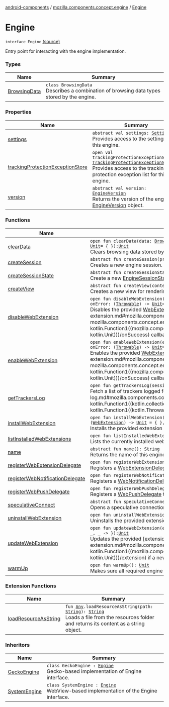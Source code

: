 [android-components](../../index.md) / [mozilla.components.concept.engine](../index.md) / [Engine](./index.md)

# Engine

`interface Engine` [(source)](https://github.com/mozilla-mobile/android-components/blob/master/components/concept/engine/src/main/java/mozilla/components/concept/engine/Engine.kt#L26)

Entry point for interacting with the engine implementation.

### Types

| Name | Summary |
|---|---|
| [BrowsingData](-browsing-data/index.md) | `class BrowsingData`<br>Describes a combination of browsing data types stored by the engine. |

### Properties

| Name | Summary |
|---|---|
| [settings](settings.md) | `abstract val settings: `[`Settings`](../-settings/index.md)<br>Provides access to the settings of this engine. |
| [trackingProtectionExceptionStore](tracking-protection-exception-store.md) | `open val trackingProtectionExceptionStore: `[`TrackingProtectionExceptionStorage`](../../mozilla.components.concept.engine.content.blocking/-tracking-protection-exception-storage/index.md)<br>Provides access to the tracking protection exception list for this engine. |
| [version](version.md) | `abstract val version: `[`EngineVersion`](../../mozilla.components.concept.engine.utils/-engine-version/index.md)<br>Returns the version of the engine as [EngineVersion](../../mozilla.components.concept.engine.utils/-engine-version/index.md) object. |

### Functions

| Name | Summary |
|---|---|
| [clearData](clear-data.md) | `open fun clearData(data: `[`BrowsingData`](-browsing-data/index.md)` = BrowsingData.all(), host: `[`String`](https://kotlinlang.org/api/latest/jvm/stdlib/kotlin/-string/index.html)`? = null, onSuccess: () -> `[`Unit`](https://kotlinlang.org/api/latest/jvm/stdlib/kotlin/-unit/index.html)` = { }, onError: (`[`Throwable`](https://kotlinlang.org/api/latest/jvm/stdlib/kotlin/-throwable/index.html)`) -> `[`Unit`](https://kotlinlang.org/api/latest/jvm/stdlib/kotlin/-unit/index.html)` = { }): `[`Unit`](https://kotlinlang.org/api/latest/jvm/stdlib/kotlin/-unit/index.html)<br>Clears browsing data stored by the engine. |
| [createSession](create-session.md) | `abstract fun createSession(private: `[`Boolean`](https://kotlinlang.org/api/latest/jvm/stdlib/kotlin/-boolean/index.html)` = false): `[`EngineSession`](../-engine-session/index.md)<br>Creates a new engine session. |
| [createSessionState](create-session-state.md) | `abstract fun createSessionState(json: <ERROR CLASS>): `[`EngineSessionState`](../-engine-session-state/index.md)<br>Create a new [EngineSessionState](../-engine-session-state/index.md) instance from the serialized JSON representation. |
| [createView](create-view.md) | `abstract fun createView(context: <ERROR CLASS>, attrs: <ERROR CLASS>? = null): `[`EngineView`](../-engine-view/index.md)<br>Creates a new view for rendering web content. |
| [disableWebExtension](disable-web-extension.md) | `open fun disableWebExtension(extension: `[`WebExtension`](../../mozilla.components.concept.engine.webextension/-web-extension/index.md)`, source: `[`EnableSource`](../../mozilla.components.concept.engine.webextension/-enable-source/index.md)` = EnableSource.USER, onSuccess: (`[`WebExtension`](../../mozilla.components.concept.engine.webextension/-web-extension/index.md)`) -> `[`Unit`](https://kotlinlang.org/api/latest/jvm/stdlib/kotlin/-unit/index.html)`, onError: (`[`Throwable`](https://kotlinlang.org/api/latest/jvm/stdlib/kotlin/-throwable/index.html)`) -> `[`Unit`](https://kotlinlang.org/api/latest/jvm/stdlib/kotlin/-unit/index.html)` = { }): `[`Unit`](https://kotlinlang.org/api/latest/jvm/stdlib/kotlin/-unit/index.html)<br>Disables the provided [WebExtension](../../mozilla.components.concept.engine.webextension/-web-extension/index.md). If the extension is already disabled the [onSuccess](disable-web-extension.md#mozilla.components.concept.engine.Engine$disableWebExtension(mozilla.components.concept.engine.webextension.WebExtension, mozilla.components.concept.engine.webextension.EnableSource, kotlin.Function1((mozilla.components.concept.engine.webextension.WebExtension, kotlin.Unit)), kotlin.Function1((kotlin.Throwable, kotlin.Unit)))/onSuccess) callback will be invoked, but this method has no effect on the extension. |
| [enableWebExtension](enable-web-extension.md) | `open fun enableWebExtension(extension: `[`WebExtension`](../../mozilla.components.concept.engine.webextension/-web-extension/index.md)`, source: `[`EnableSource`](../../mozilla.components.concept.engine.webextension/-enable-source/index.md)` = EnableSource.USER, onSuccess: (`[`WebExtension`](../../mozilla.components.concept.engine.webextension/-web-extension/index.md)`) -> `[`Unit`](https://kotlinlang.org/api/latest/jvm/stdlib/kotlin/-unit/index.html)` = { }, onError: (`[`Throwable`](https://kotlinlang.org/api/latest/jvm/stdlib/kotlin/-throwable/index.html)`) -> `[`Unit`](https://kotlinlang.org/api/latest/jvm/stdlib/kotlin/-unit/index.html)` = { }): `[`Unit`](https://kotlinlang.org/api/latest/jvm/stdlib/kotlin/-unit/index.html)<br>Enables the provided [WebExtension](../../mozilla.components.concept.engine.webextension/-web-extension/index.md). If the extension is already enabled the [onSuccess](enable-web-extension.md#mozilla.components.concept.engine.Engine$enableWebExtension(mozilla.components.concept.engine.webextension.WebExtension, mozilla.components.concept.engine.webextension.EnableSource, kotlin.Function1((mozilla.components.concept.engine.webextension.WebExtension, kotlin.Unit)), kotlin.Function1((kotlin.Throwable, kotlin.Unit)))/onSuccess) callback will be invoked, but this method has no effect on the extension. |
| [getTrackersLog](get-trackers-log.md) | `open fun getTrackersLog(session: `[`EngineSession`](../-engine-session/index.md)`, onSuccess: (`[`List`](https://kotlinlang.org/api/latest/jvm/stdlib/kotlin.collections/-list/index.html)`<`[`TrackerLog`](../../mozilla.components.concept.engine.content.blocking/-tracker-log/index.md)`>) -> `[`Unit`](https://kotlinlang.org/api/latest/jvm/stdlib/kotlin/-unit/index.html)`, onError: (`[`Throwable`](https://kotlinlang.org/api/latest/jvm/stdlib/kotlin/-throwable/index.html)`) -> `[`Unit`](https://kotlinlang.org/api/latest/jvm/stdlib/kotlin/-unit/index.html)` = { }): `[`Unit`](https://kotlinlang.org/api/latest/jvm/stdlib/kotlin/-unit/index.html)<br>Fetch a list of trackers logged for a given [session](get-trackers-log.md#mozilla.components.concept.engine.Engine$getTrackersLog(mozilla.components.concept.engine.EngineSession, kotlin.Function1((kotlin.collections.List((mozilla.components.concept.engine.content.blocking.TrackerLog)), kotlin.Unit)), kotlin.Function1((kotlin.Throwable, kotlin.Unit)))/session) . |
| [installWebExtension](install-web-extension.md) | `open fun installWebExtension(id: `[`String`](https://kotlinlang.org/api/latest/jvm/stdlib/kotlin/-string/index.html)`, url: `[`String`](https://kotlinlang.org/api/latest/jvm/stdlib/kotlin/-string/index.html)`, allowContentMessaging: `[`Boolean`](https://kotlinlang.org/api/latest/jvm/stdlib/kotlin/-boolean/index.html)` = true, supportActions: `[`Boolean`](https://kotlinlang.org/api/latest/jvm/stdlib/kotlin/-boolean/index.html)` = false, onSuccess: (`[`WebExtension`](../../mozilla.components.concept.engine.webextension/-web-extension/index.md)`) -> `[`Unit`](https://kotlinlang.org/api/latest/jvm/stdlib/kotlin/-unit/index.html)` = { }, onError: (`[`String`](https://kotlinlang.org/api/latest/jvm/stdlib/kotlin/-string/index.html)`, `[`Throwable`](https://kotlinlang.org/api/latest/jvm/stdlib/kotlin/-throwable/index.html)`) -> `[`Unit`](https://kotlinlang.org/api/latest/jvm/stdlib/kotlin/-unit/index.html)` = { _, _ -> }): `[`Unit`](https://kotlinlang.org/api/latest/jvm/stdlib/kotlin/-unit/index.html)<br>Installs the provided extension in this engine. |
| [listInstalledWebExtensions](list-installed-web-extensions.md) | `open fun listInstalledWebExtensions(onSuccess: (`[`List`](https://kotlinlang.org/api/latest/jvm/stdlib/kotlin.collections/-list/index.html)`<`[`WebExtension`](../../mozilla.components.concept.engine.webextension/-web-extension/index.md)`>) -> `[`Unit`](https://kotlinlang.org/api/latest/jvm/stdlib/kotlin/-unit/index.html)`, onError: (`[`Throwable`](https://kotlinlang.org/api/latest/jvm/stdlib/kotlin/-throwable/index.html)`) -> `[`Unit`](https://kotlinlang.org/api/latest/jvm/stdlib/kotlin/-unit/index.html)` = { }): `[`Unit`](https://kotlinlang.org/api/latest/jvm/stdlib/kotlin/-unit/index.html)<br>Lists the currently installed web extensions in this engine. |
| [name](name.md) | `abstract fun name(): `[`String`](https://kotlinlang.org/api/latest/jvm/stdlib/kotlin/-string/index.html)<br>Returns the name of this engine. The returned string might be used in filenames and must therefore only contain valid filename characters. |
| [registerWebExtensionDelegate](register-web-extension-delegate.md) | `open fun registerWebExtensionDelegate(webExtensionDelegate: `[`WebExtensionDelegate`](../../mozilla.components.concept.engine.webextension/-web-extension-delegate/index.md)`): `[`Unit`](https://kotlinlang.org/api/latest/jvm/stdlib/kotlin/-unit/index.html)<br>Registers a [WebExtensionDelegate](../../mozilla.components.concept.engine.webextension/-web-extension-delegate/index.md) to be notified of engine events related to web extensions |
| [registerWebNotificationDelegate](register-web-notification-delegate.md) | `open fun registerWebNotificationDelegate(webNotificationDelegate: `[`WebNotificationDelegate`](../../mozilla.components.concept.engine.webnotifications/-web-notification-delegate/index.md)`): `[`Unit`](https://kotlinlang.org/api/latest/jvm/stdlib/kotlin/-unit/index.html)<br>Registers a [WebNotificationDelegate](../../mozilla.components.concept.engine.webnotifications/-web-notification-delegate/index.md) to be notified of engine events related to web notifications |
| [registerWebPushDelegate](register-web-push-delegate.md) | `open fun registerWebPushDelegate(webPushDelegate: `[`WebPushDelegate`](../../mozilla.components.concept.engine.webpush/-web-push-delegate/index.md)`): `[`WebPushHandler`](../../mozilla.components.concept.engine.webpush/-web-push-handler/index.md)<br>Registers a [WebPushDelegate](../../mozilla.components.concept.engine.webpush/-web-push-delegate/index.md) to be notified of engine events related to web extensions. |
| [speculativeConnect](speculative-connect.md) | `abstract fun speculativeConnect(url: `[`String`](https://kotlinlang.org/api/latest/jvm/stdlib/kotlin/-string/index.html)`): `[`Unit`](https://kotlinlang.org/api/latest/jvm/stdlib/kotlin/-unit/index.html)<br>Opens a speculative connection to the host of [url](speculative-connect.md#mozilla.components.concept.engine.Engine$speculativeConnect(kotlin.String)/url). |
| [uninstallWebExtension](uninstall-web-extension.md) | `open fun uninstallWebExtension(ext: `[`WebExtension`](../../mozilla.components.concept.engine.webextension/-web-extension/index.md)`, onSuccess: () -> `[`Unit`](https://kotlinlang.org/api/latest/jvm/stdlib/kotlin/-unit/index.html)` = { }, onError: (`[`String`](https://kotlinlang.org/api/latest/jvm/stdlib/kotlin/-string/index.html)`, `[`Throwable`](https://kotlinlang.org/api/latest/jvm/stdlib/kotlin/-throwable/index.html)`) -> `[`Unit`](https://kotlinlang.org/api/latest/jvm/stdlib/kotlin/-unit/index.html)` = { _, _ -> }): `[`Unit`](https://kotlinlang.org/api/latest/jvm/stdlib/kotlin/-unit/index.html)<br>Uninstalls the provided extension from this engine. |
| [updateWebExtension](update-web-extension.md) | `open fun updateWebExtension(extension: `[`WebExtension`](../../mozilla.components.concept.engine.webextension/-web-extension/index.md)`, onSuccess: (`[`WebExtension`](../../mozilla.components.concept.engine.webextension/-web-extension/index.md)`?) -> `[`Unit`](https://kotlinlang.org/api/latest/jvm/stdlib/kotlin/-unit/index.html)` = { }, onError: (`[`String`](https://kotlinlang.org/api/latest/jvm/stdlib/kotlin/-string/index.html)`, `[`Throwable`](https://kotlinlang.org/api/latest/jvm/stdlib/kotlin/-throwable/index.html)`) -> `[`Unit`](https://kotlinlang.org/api/latest/jvm/stdlib/kotlin/-unit/index.html)` = { _, _ -> }): `[`Unit`](https://kotlinlang.org/api/latest/jvm/stdlib/kotlin/-unit/index.html)<br>Updates the provided [extension](update-web-extension.md#mozilla.components.concept.engine.Engine$updateWebExtension(mozilla.components.concept.engine.webextension.WebExtension, kotlin.Function1((mozilla.components.concept.engine.webextension.WebExtension, kotlin.Unit)), kotlin.Function2((kotlin.String, kotlin.Throwable, kotlin.Unit)))/extension) if a new version is available. |
| [warmUp](warm-up.md) | `open fun warmUp(): `[`Unit`](https://kotlinlang.org/api/latest/jvm/stdlib/kotlin/-unit/index.html)<br>Makes sure all required engine initialization logic is executed. The details are specific to individual implementations, but the following must be true: |

### Extension Functions

| Name | Summary |
|---|---|
| [loadResourceAsString](../../mozilla.components.support.test.file/kotlin.-any/load-resource-as-string.md) | `fun `[`Any`](https://kotlinlang.org/api/latest/jvm/stdlib/kotlin/-any/index.html)`.loadResourceAsString(path: `[`String`](https://kotlinlang.org/api/latest/jvm/stdlib/kotlin/-string/index.html)`): `[`String`](https://kotlinlang.org/api/latest/jvm/stdlib/kotlin/-string/index.html)<br>Loads a file from the resources folder and returns its content as a string object. |

### Inheritors

| Name | Summary |
|---|---|
| [GeckoEngine](../../mozilla.components.browser.engine.gecko/-gecko-engine/index.md) | `class GeckoEngine : `[`Engine`](./index.md)<br>Gecko-based implementation of Engine interface. |
| [SystemEngine](../../mozilla.components.browser.engine.system/-system-engine/index.md) | `class SystemEngine : `[`Engine`](./index.md)<br>WebView-based implementation of the Engine interface. |
